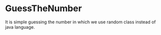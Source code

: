 # GuessTheNumber
It is simple guessing the number in which we use  random class instead of java language.
